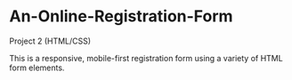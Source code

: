 # An-Online-Registration-Form
 Project 2 (HTML/CSS)
 
This is a responsive, mobile-first registration form
using a variety of HTML form elements.
